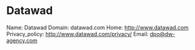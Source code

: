 
# Datawad

Name: Datawad
Domain: datawad.com
Home: http://www.datawad.com
Privacy_policy: http://www.datawad.com/privacy/
Email: dpo@dw-agency.com

